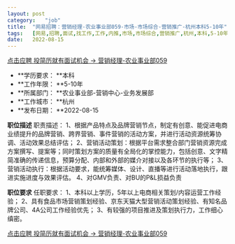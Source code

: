```yaml
---
layout:	post
category:	"job"
title:	"网易招聘：营销经理-农业事业部059-市场-市场综合-营销推广-杭州本科5-10年"
tags:	[网易,招聘,面试,找工作,工作,内推,市场,市场综合,营销推广,杭州,本科,5-10年]
date:	2022-08-15
---
```


[点击应聘 投简历就有面试机会 -> 营销经理-农业事业部059](http://mobile.bole.netease.com/bole/boleDetail?id=42333&employeeId=346f03c3cda5f04c&key=all)



- **学历要求： **本科
- **工作年限： **5-10年
- **所属部门： **农业事业部-营销中心-业务发展部
- **工作城市： **杭州
- **发布日期： **2022-08-15



**职位描述**
职责描述：
1、根据产品特点及品牌营销节点，制定有创意、能促进电商业绩提升的品牌营销、跨界营销、事件营销的活动方案，并进行活动资源统筹协调、活动效果总结评估；
2、营销活动策划：根据平台需求整合部门营销资源完成方案撰写、提案等；同时策划方案的质量有全局化的掌控能力，包括创意、文字精简准确的传递信息，预算分配、内部和外部的媒介对接以及各环节的执行等；
3、营销活动执行：根据活动要求，能统筹媒体、设计、直播等进行活动落地执行，跟进实施进度与效果评估。
4、对GMV负责、对BU的P&amp;L损益负责



**职位要求**
任职要求：
1、本科以上学历，5年以上电商相关策划/内容运营工作经验；
2、具有食品市场营销策划经验、京东天猫大型营销活动策划经验、有知名品牌公司、4A公司工作经验优先；
3、有较强的项目推进及策划执行力，工作细心缜密。



[点击应聘 投简历就有面试机会 -> 营销经理-农业事业部059](http://mobile.bole.netease.com/bole/boleDetail?id=42333&employeeId=346f03c3cda5f04c&key=all)